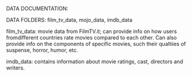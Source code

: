 
DATA DOCUMENTATION:

DATA FOLDERS: film_tv_data, mojo_data, imdb_data

film_tv_data: movie data from FilmTV.it; can provide info on how users fromdifferent countries rate movies compared to each other. Can also provide info on the components of specific movies, such their qualtiies of suspense, horror, humor, etc. 

imdb_data: contains information about movie ratings, cast, directors and writers. 